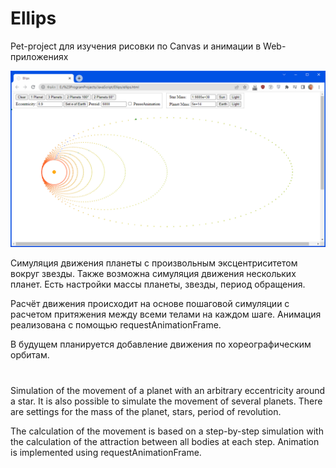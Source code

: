# Ellips
Pet-project для изучения рисовки по Canvas и анимации в Web-приложениях

![](./EllipsScreenshot.png "Screenshot of Ellips simulation")

Симуляция движения планеты с произвольным эксцентриситетом вокруг звезды. 
Также возможна симуляция движения нескольких планет. Есть настройки массы планеты, звезды, период обращения.

Расчёт движения происходит на основе пошаговой симуляции с расчетом притяжения между всеми телами на каждом шаге. Анимация реализована с помощью requestAnimationFrame.

В будущем планируется добавление движения по хореографическим орбитам.

# 

Simulation of the movement of a planet with an arbitrary eccentricity around a star.
It is also possible to simulate the movement of several planets. There are settings for the mass of the planet, stars, period of revolution.
 
The calculation of the movement is based on a step-by-step simulation with the calculation of the attraction between all bodies at each step. Animation is implemented using requestAnimationFrame.